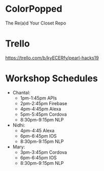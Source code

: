 # ColorPopped
The Re(a)d Your Closet Repo

# Trello 
https://trello.com/b/kyECERfy/pearl-hacks19

# Workshop Schedules
- Chantal:
  - 1pm-1:45pm APIs
  - 2pm-2:45pm Firebase
  - 4pm-4:45pm Alexa
  - 5pm-5:45pm Cordova
  - 8:30pm-9:15pm NLP
- Nidhi:
  - 4pm-4:45 Alexa
  - 6pm-6:45pm IOS
  - 8:30pm-9:15pm NLP
- Mary: 
  - 3pm-3:45pm Cordova
  - 6pm-6:45pm IOS
  - 8:30pm-9:15pm NLP
